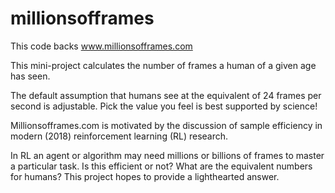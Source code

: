 # millionsofframes

This code backs www.millionsofframes.com

This mini-project calculates the number of frames a human of a given age has seen.

The default assumption that humans see at the equivalent of 24 frames per second is adjustable. Pick the value you feel is best supported by science!

Millionsofframes.com is motivated by the discussion of sample efficiency in modern (2018) reinforcement learning (RL) research.

In RL an agent or algorithm may need millions or billions of frames to master a particular task. Is this efficient or not? What are the equivalent numbers for humans? This project hopes to provide a lighthearted answer.

